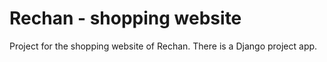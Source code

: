 Rechan - shopping website
=======================

Project for the shopping website of Rechan. There is a Django project app.